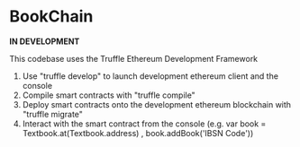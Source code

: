 # BookChain

**IN DEVELOPMENT**

This codebase uses the Truffle Ethereum Development Framework

1. Use "truffle develop" to launch development ethereum client and the console
2. Compile smart contracts with "truffle compile"
3. Deploy smart contracts onto the development ethereum blockchain with "truffle migrate"
4. Interact with the smart contract from the console (e.g. var book = Textbook.at(Textbook.address) , book.addBook('IBSN Code'))